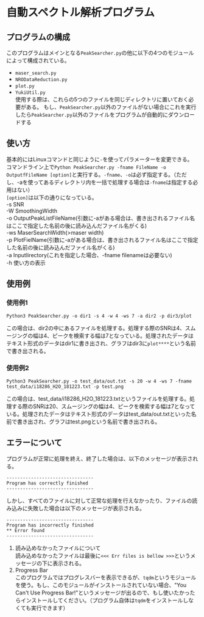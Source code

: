 # 自動スペクトル解析プログラム

## プログラムの構成  
このプログラムはメインとなる`PeakSearcher.py`の他に以下の4つのモジュールによって構成されている。  
- `maser_search.py`  
- `NRODataReduction.py`  
- `plot.py`  
- `YukiUtil.py`  
使用する際は、これらの5つのファイルを同じディレクトリに置いておく必要がある。
もし、`PeakSearcher.py`以外のファイルがない場合にこれを実行したら`PeakSearcher.py`以外のファイルをプログラムが自動的にダウンロードする

## 使い方  
基本的にはLinuxコマンドと同じように`-`を使ってパラメーターを変更できる。  
コマンドライン上で`Python PeakSearcher.py -fname FileName -o OutputfFileName [option]`と実行する。`-fname`、`-o`は必ず指定する。（ただし、-aを使ってあるディレクトリ内を一括で処理する場合は`-fname`は指定する必用はない）  
`[option]`は以下の通りになっている。  
-s SNR  
-W SmoothingWidth  
-o OutputPeakListFileName(引数に-aがある場合は、書き出されるファイル名はここで指定した名前の後に読み込んだファイル名がくる)  
-ws MaserSearchWidth(>maser width)  
-p PlotFielName(引数に-aがある場合は、書き出されるファイル名はここで指定した名前の後に読み込んだファイル名がくる)  
-a InputIirectory(これを指定した場合、-fname filenameは必要ない)  
-h 使い方の表示  

## 使用例  
### 使用例1  
```
Python3 PeakSearcher.py -o dir1 -s 4 -w 4 -ws 7 -a dir2 -p dir3/plot
```  
この場合は、dir2の中にあるファイルを処理する。処理する際のSNRは4、スムージングの幅は4、ピークを検索する幅は7となっている。処理されたデータはテキスト形式のデータはdir1に書き出され、グラフはdir3に`plot****`という名前で書き出される。  

### 使用例2  
```
Python3 PeakSearcher.py -o test_data/out.txt -s 20 -w 4 -ws 7 -fname test_data/i18286_H2O_181223.txt -p test.png
```  
この場合は、test_data/i18286_H2O_181223.txtというファイルを処理する。処理する際のSNRは20、スムージングの幅は4、ピークを検索する幅は7となっている。処理されたデータはテキスト形式のデータはtest_data/out.txtといった名前で書き出され、グラフはtest.pngという名前で書き出される。　　

## エラーについて  
プログラムが正常に処理を終え、終了した場合は、以下のメッセージが表示される。  
```
--------------------------------
Program has correctly finished
--------------------------------
```  
しかし、すべてのファイルに対して正常な処理を行えなかったり、ファイルの読み込みに失敗した場合は以下のメッセージが表示される。  
```
--------------------------------
Program has incorrectly finished
** Error found
--------------------------------
```  
1. 読み込めなかったファイルについて  
    読み込めなかったファイルは最後に`<<< Err files is bellow >>>`というメッセージの下に表示される。  
2. Progress Bar  
    このプログラムではプログレスバーを表示できるが、`tqdm`というモジュールを使う。もし、このモジュールがインストールされていない場合、"You Can't Use Progress Bar!"というメッセージが出るので、もし使いたかったらインストールしてください。（プログラム自体は`tqdm`をインストールしなくても実行できます）
